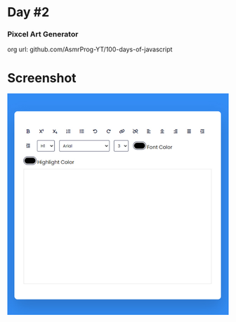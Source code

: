 # Day #2

### Pixcel Art Generator
org url: github.com/AsmrProg-YT/100-days-of-javascript

# Screenshot
![sc](./screenshot.jpg)
